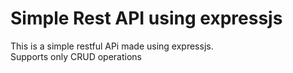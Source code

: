 # Simple Rest API using expressjs
This is a simple restful APi made using expressjs.
<br>
Supports only CRUD operations